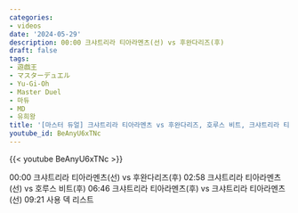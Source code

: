 ```yaml
---
categories:
- videos
date: '2024-05-29'
description: 00:00 크샤트리라 티아라멘츠(선) vs 후완다리즈(후)
draft: false
tags:
- 遊戯王
- マスターデュエル
- Yu-Gi-Oh
- Master Duel
- 마듀
- MD
- 유희왕
title: '[마스터 듀얼] 크샤트리라 티아라멘츠 vs 후완다리즈, 호루스 비트, 크샤트리라 티아라멘츠'
youtube_id: BeAnyU6xTNc
---
```



{{< youtube BeAnyU6xTNc >}}

00:00 크샤트리라 티아라멘츠(선) vs 후완다리즈(후)
02:58 크샤트리라 티아라멘츠(선) vs 호루스 비트(후)
06:46 크샤트리라 티아라멘츠(후) vs 크샤트리라 티아라멘츠(선)
09:21 사용 덱 리스트